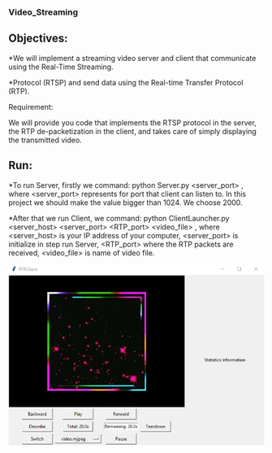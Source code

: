 ### Video_Streaming
## Objectives:

*We will implement a streaming video server and client that communicate using the Real-Time Streaming.

*Protocol (RTSP) and send data using the Real-time Transfer Protocol (RTP).

Requirement:

We will provide you code that implements the RTSP protocol in the server, the RTP de-packetization in the client, and takes care of simply displaying the
transmitted video.

## Run:

*To run Server, firstly we command: python Server.py <server_port> , where <server_port>
represents for port that client can listen to. In this project we should make the value bigger than 1024. We choose 2000.

*After that we run Client, we command: python ClientLauncher.py <server_host> <server_port>
<RTP_port> <video_file> , where <server_host> is your IP address of your computer,
<server_port> is initialize in step run Server, <RTP_port> where the RTP packets are received,
<video_file> is name of video file.

<p align="center"> <img src="images/Screenshot_1.png"/>  </p>

